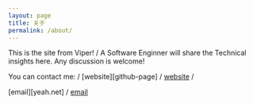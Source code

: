 ```yaml
---
layout: page
title: 关于
permalink: /about/
---
```


This is the site from Viper! /
A Software Enginner will share the Technical insights here. Any discussion is welcome! 

You can contact me: /
[website][github-page] /
[website](https://viperyyds123.github.io) /

[email][yeah.net] /
[email](viperyyds@yeah.net)
